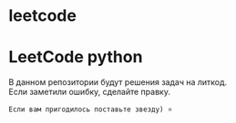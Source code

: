 # leetcode
# LeetCode python
В данном репозитории будут решения задач на литкод.</br>
Если заметили ошибку, сделайте правку.
```
Если вам пригодилось поставьте звезду) ⭐
```

